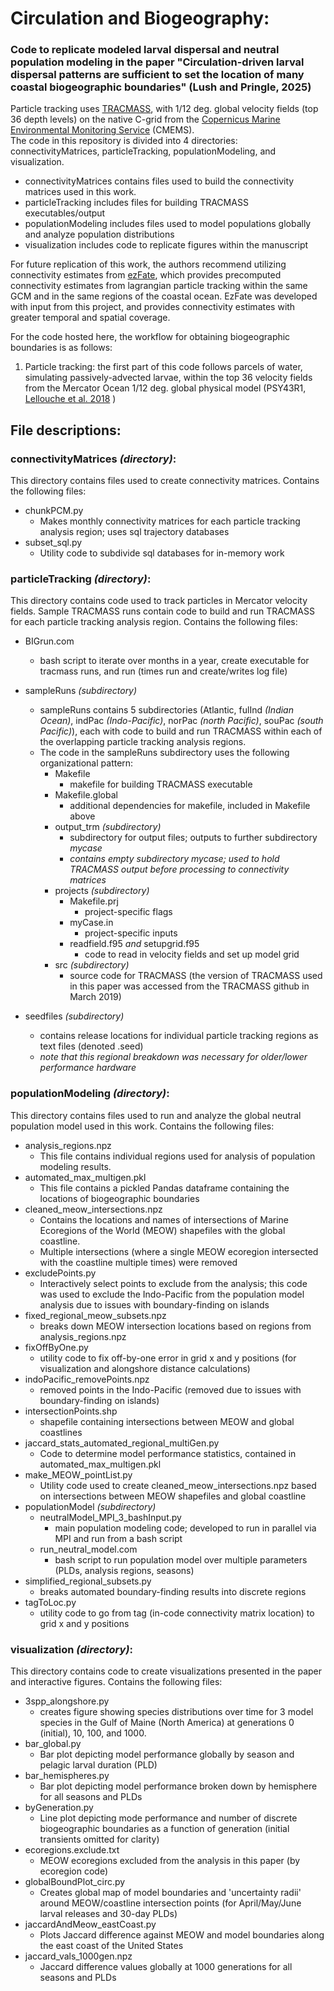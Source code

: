 # Circulation and Biogeography:

### Code to replicate modeled larval dispersal and neutral population modeling in the paper "Circulation-driven larval dispersal patterns are sufficient to set the location of many coastal biogeographic boundaries" (Lush and Pringle, 2025)

Particle tracking uses [TRACMASS](https://github.com/TRACMASS/Tracmass), with 1/12 deg. global velocity fields (top 36 depth levels) on the native C-grid from the [Copernicus Marine Environmental Monitoring Service](https://marine.copernicus.eu/) (CMEMS).  
The code in this repository is divided into 4 directories: connectivityMatrices, particleTracking, populationModeling, and visualization.  
- connectivityMatrices contains files used to build the connectivity matrices used in this work.
- particleTracking includes files for building TRACMASS executables/output
- populationModeling includes files used to model populations globally and analyze population distributions  
- visualization includes code to replicate figures within the manuscript

For future replication of this work, the authors recommend utilizing connectivity estimates from [ezFate](https://github.com/JamiePringle/EZfate), which provides precomputed connectivity estimates from lagrangian particle tracking within the same GCM and in the same regions of the coastal ocean. EzFate was developed with input from this project, and provides connectivity estimates with greater temporal and spatial coverage.

For the code hosted here, the workflow for obtaining biogeographic boundaries is as follows:
1. Particle tracking: the first part of this code follows parcels of water, simulating passively-advected larvae, within the top 36 velocity fields from the Mercator Ocean 1/12 deg. global physical model (PSY43R1, [Lellouche et al. 2018](https://doi.org/10.5194/os-14-1093-2018) )


## File descriptions:
### connectivityMatrices _(directory)_:  
This directory contains files used to create connectivity matrices. Contains the following files:
- chunkPCM.py
  - Makes monthly connectivity matrices for each particle tracking analysis region; uses sql trajectory databases
- subset_sql.py
  - Utility code to subdivide sql databases for in-memory work

### particleTracking _(directory)_:  
This directory contains code used to track particles in Mercator velocity fields. Sample TRACMASS runs contain code to build and run TRACMASS for each particle tracking analysis region. Contains the following files:  
- BIGrun.com
  - bash script to iterate over months in a year, create executable for tracmass runs, and run (times run and create/writes log file)
- sampleRuns _(subdirectory)_
  - sampleRuns contains 5 subdirectories (Atlantic, fulInd _(Indian Ocean)_, indPac _(Indo-Pacific)_, norPac _(north Pacific)_, souPac _(south Pacific)_), each with code to build and run TRACMASS within each of the overlapping particle tracking analysis regions.
  - The code in the sampleRuns subdirectory uses the following organizational pattern:
    - Makefile
      - makefile for building TRACMASS executable
    - Makefile.global
      - additional dependencies for makefile, included in Makefile above
    - output_trm _(subdirectory)_
      - subdirectory for output files; outputs to further subdirectory _mycase_
      - _contains empty subdirectory mycase; used to hold TRACMASS output before processing to connectivity matrices_
    - projects _(subdirectory)_
      - Makefile.prj
        - project-specific flags
      - myCase.in
        - project-specific inputs
      - readfield.f95 _and_ setupgrid.f95
        - code to read in velocity fields and set up model grid
    - src _(subdirectory)_
      - source code for TRACMASS (the version of TRACMASS used in this paper was accessed from the TRACMASS github in March 2019)
    
- seedfiles _(subdirectory)_
  - contains release locations for individual particle tracking regions as text files (denoted .seed)
  - _note that this regional breakdown was necessary for older/lower performance hardware_
    
### populationModeling _(directory)_:  
This directory contains files used to run and analyze the global neutral population model used in this work. Contains the following files:  
- analysis_regions.npz
  - This file contains individual regions used for analysis of population modeling results.
- automated_max_multigen.pkl
  - This file contains a pickled Pandas dataframe containing the locations of biogeographic boundaries
- cleaned_meow_intersections.npz
  - Contains the locations and names of intersections of Marine Ecoregions of the World (MEOW) shapefiles with the global coastline.
  - Multiple intersections (where a single MEOW ecoregion intersected with the coastline multiple times) were removed
- excludePoints.py
  - Interactively select points to exclude from the analysis; this code was used to exclude the Indo-Pacific from the population model analysis due to issues with boundary-finding on islands
- fixed_regional_meow_subsets.npz
  - breaks down MEOW intersection locations based on regions from analysis_regions.npz
- fixOffByOne.py
  - utility code to fix off-by-one error in grid x and y positions (for visualization and alongshore distance calculations)
- indoPacific_removePoints.npz
  - removed points in the Indo-Pacific (removed due to issues with boundary-finding on islands)
- intersectionPoints.shp
  - shapefile containing intersections between MEOW and global coastlines
- jaccard_stats_automated_regional_multiGen.py
  - Code to determine model performance statistics, contained in automated_max_multigen.pkl
- make_MEOW_pointList.py
  - Utility code used to create cleaned_meow_intersections.npz based on intersections between MEOW shapefiles and global coastline
- populationModel _(subdirectory)_
  - neutralModel_MPI_3_bashInput.py
    - main population modeling code; developed to run in parallel via MPI and run from a bash script
  - run_neutral_model.com
    - bash script to run population model over multiple parameters (PLDs, analysis regions, seasons)
- simplified_regional_subsets.py
  - breaks automated boundary-finding results into discrete regions
- tagToLoc.py
  - utility code to go from tag (in-code connectivity matrix location) to grid x and y positions

### visualization _(directory)_:  
This directory contains code to create visualizations presented in the paper and interactive figures. Contains the following files:  
- 3spp_alongshore.py
  - creates figure showing species distributions over time for 3 model species in the Gulf of Maine (North America) at generations 0 (initial), 10, 100, and 1000.
- bar_global.py
  - Bar plot depicting model performance globally by season and pelagic larval duration (PLD)
- bar_hemispheres.py
  - Bar plot depicting model performance broken down by hemisphere for all seasons and PLDs
- byGeneration.py
  - Line plot depicting mode performance and number of discrete biogeographic boundaries as a function of generation (initial transients omitted for clarity)
- ecoregions.exclude.txt
  - MEOW ecoregions excluded from the analysis in this paper (by ecoregion code)
- globalBoundPlot_circ.py
  - Creates global map of model boundaries and 'uncertainty radii' around MEOW/coastline intersection points (for April/May/June larval releases and 30-day PLDs)
- jaccardAndMeow_eastCoast.py
  - Plots Jaccard difference against MEOW and model boundaries along the east coast of the United States
- jaccard_vals_1000gen.npz
  - Jaccard difference values globally at 1000 generations for all seasons and PLDs

